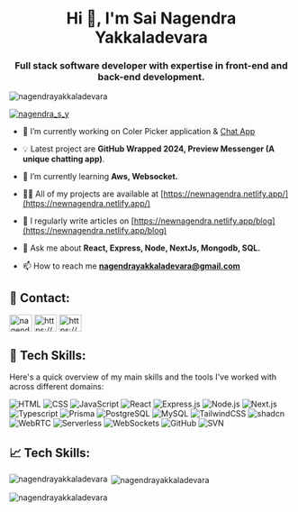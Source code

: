 
<h1 align="center">Hi 👋, I'm Sai Nagendra Yakkaladevara</h1>
<h3 align="center">Full stack software developer with expertise in front-end and back-end development.</h3>

<p align="left"> <img src="https://komarev.com/ghpvc/?username=nagendrayakkaladevara&label=Profile%20views&color=0e75b6&style=flat" alt="nagendrayakkaladevara" /> </p>

<p align="left"> <a href="https://twitter.com/nagendra_s_y" target="blank"><img src="https://img.shields.io/twitter/follow/nagendra_s_y?logo=twitter&style=for-the-badge" alt="nagendra_s_y" /></a> </p>

- 🔭 I’m currently working on Coler Picker application & [Chat App](https://previewmessenger.netlify.app/chat)

- 💡 Latest project are **GitHub Wrapped 2024, Preview Messenger (A unique chatting app)**.

- 🌱 I’m currently learning **Aws, Websocket.**

- 👨‍💻 All of my projects are available at [https://newnagendra.netlify.app/](https://newnagendra.netlify.app/)

- 📝 I regularly write articles on [https://newnagendra.netlify.app/blog](https://newnagendra.netlify.app/blog)

- 💬 Ask me about **React, Express, Node, NextJs, Mongodb, SQL.**

- 📫 How to reach me **nagendrayakkaladevara@gmail.com**



## 📡 Contact:

<p align="left">
<a href="https://twitter.com/nagendra_s_y" target="blank"><img align="center" src="https://raw.githubusercontent.com/rahuldkjain/github-profile-readme-generator/master/src/images/icons/Social/twitter.svg" alt="nagendra_s_y" height="30" width="40" /></a>
<a href="https://linkedin.com/in/https://www.linkedin.com/in/sai-nagendra-yakkaladevara-67317419a/" target="blank"><img align="center" src="https://raw.githubusercontent.com/rahuldkjain/github-profile-readme-generator/master/src/images/icons/Social/linked-in-alt.svg" alt="https://www.linkedin.com/in/sai-nagendra-yakkaladevara-67317419a/" height="30" width="40" /></a>
<a href="https://instagram.com/https://www.instagram.com/nagendra_yakkaladevara/" target="blank"><img align="center" src="https://raw.githubusercontent.com/rahuldkjain/github-profile-readme-generator/master/src/images/icons/Social/instagram.svg" alt="https://www.instagram.com/nagendra_yakkaladevara/" height="30" width="40" /></a>
</p>

## 🚀 Tech Skills:

Here's a quick overview of my main skills and the tools I've worked with across different domains:

![HTML](https://img.shields.io/badge/-HTML5-E34F26?logo=html5&logoColor=white)
![CSS](https://img.shields.io/badge/-CSS3-1572B6?logo=css3&logoColor=white)
![JavaScript](https://img.shields.io/badge/-JavaScript-F7DF1E?logo=javascript&logoColor=black)
![React](https://img.shields.io/badge/-React-61DAFB?logo=react&logoColor=white)
![Express.js](https://img.shields.io/badge/-Express.js-000000?logo=express&logoColor=white)
![Node.js](https://img.shields.io/badge/-Node.js-339933?logo=node.js&logoColor=white)
![Next.js](https://img.shields.io/badge/-Next.js-000000?logo=next.js&logoColor=white)
![Typescript](https://img.shields.io/badge/-Typescript-3178C6?logo=typescript&logoColor=white)
![Prisma](https://img.shields.io/badge/-Prisma-2D3748?logo=prisma&logoColor=white)
![PostgreSQL](https://img.shields.io/badge/-PostgreSQL-4169E1?logo=postgresql&logoColor=white)
![MySQL](https://img.shields.io/badge/-MySQL-4479A1?logo=mysql&logoColor=white)
![TailwindCSS](https://img.shields.io/badge/-TailwindCSS-06B6D4?logo=tailwindcss&logoColor=white)
![shadcn](https://img.shields.io/badge/-shadcn/ui-000000?logo=tailwindcss&logoColor=white)
![WebRTC](https://img.shields.io/badge/-WebRTC-333333?logo=webrtc&logoColor=white)
![Serverless](https://img.shields.io/badge/-Serverless-FF9900?logo=serverless&logoColor=white)
![WebSockets](https://img.shields.io/badge/-WebSockets-000000?logo=websocket&logoColor=white)
![GitHub](https://img.shields.io/badge/-GitHub-181717?logo=github&logoColor=white)
![SVN](https://img.shields.io/badge/-SVN-809CC9?logo=subversion&logoColor=white)

## 📈 Tech Skills:

<p><img align="left" src="https://github-readme-stats.vercel.app/api/top-langs?username=nagendrayakkaladevara&show_icons=true&locale=en&layout=compact" alt="nagendrayakkaladevara" /></p>

<p>&nbsp;<img align="center" src="https://github-readme-stats.vercel.app/api?username=nagendrayakkaladevara&show_icons=true&locale=en" alt="nagendrayakkaladevara" /></p>

<p><img align="center" src="https://github-readme-streak-stats.herokuapp.com/?user=nagendrayakkaladevara&" alt="nagendrayakkaladevara" /></p>

